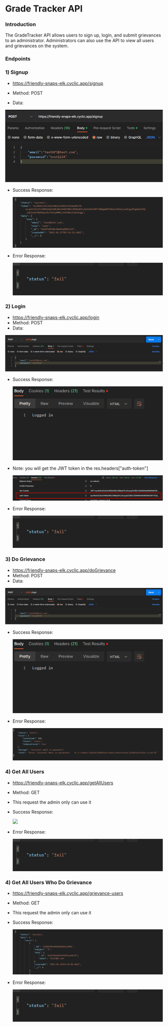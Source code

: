 # Grade Tracker API

### Introduction

The GradeTracker API allows users to sign up, login, and submit grievances to an administrator. Administrators can also use the API to view all users and grievances on the system.

### Endpoints

### 1) Signup

-   <a href="#https://friendly-snaps-elk.cyclic.app/signup">https://friendly-snaps-elk.cyclic.app/signup</a>

-   Method: POST
-   Data:

<img src="./images/reqSignup.png">

-   Success Response:

    <img src="./images/resSignup.png">

-   Error Response:

    <img src="./images/fail.png">

### 2) Login

-   <a href="#https://friendly-snaps-elk.cyclic.app/login"> https://friendly-snaps-elk.cyclic.app/login</a>
-   Method: POST
-   Data:

<img src="./images/reqLogin.png">

-   Success Response:

    <img src="./images/resLogin.png">

-   Note: you will get the JWT token in the res.headers["auth-token"]

    <img src="./images/toekn.png">

-   Error Response:

     <img src="./images/fail.png">

### 3) Do Grievance

-   <a href="#https://friendly-snaps-elk.cyclic.app/doGrievance"> https://friendly-snaps-elk.cyclic.app/doGrievance</a>
-   Method: POST
-   Data:

<img src="./images/reqLogin.png">

-   Success Response:

    <img src="./images/resLogin.png">

-   Error Response:

     <img src="./images/errLogin.png">

### 4) Get All Users

-   <a href="#https://friendly-snaps-elk.cyclic.app/getAllUsers">https://friendly-snaps-elk.cyclic.app/getAllUsers</a>

-   Method: GET
-   This request the admin only can use it

-   Success Response:

    <img src="./images/getAllUsers.png">

-   Error Response:

    <img src="./images/fail.png">

### 4) Get All Users Who Do Grievance

-   <a href="#https://friendly-snaps-elk.cyclic.app/grievance-users">https://friendly-snaps-elk.cyclic.app/grievance-users</a>

-   Method: GET
-   This request the admin only can use it

-   Success Response:

    <img src="./images/resGrievance.png">

-   Error Response:

    <img src="./images/fail.png">

